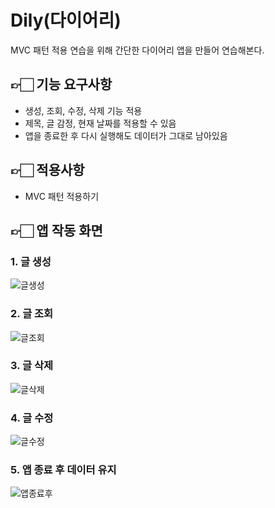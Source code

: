 # Dily(다이어리)
MVC 패턴 적용 연습을 위해 간단한 다이어리 앱을 만들어 연습해본다.

## 👉🏻 기능 요구사항
- 생성, 조회, 수정, 삭제 기능 적용
- 제목, 글 감정, 현재 날짜를 적용할 수 있음
- 앱을 종료한 후 다시 실행해도 데이터가 그대로 남아있음
   
## 👉🏻 적용사항
- MVC 패턴 적용하기

## 👉🏻 앱 작동 화면
### 1. 글 생성

![글생성](https://user-images.githubusercontent.com/76806444/174823901-b519a65a-93bf-411c-8650-2baa81d2e37a.gif)

### 2. 글 조회
![글조회](https://user-images.githubusercontent.com/76806444/174824115-7ff8a6bd-9899-45fa-8b0e-5e6e01d1d8d7.gif)

### 3. 글 삭제
![글삭제](https://user-images.githubusercontent.com/76806444/174824158-609bf0fd-0645-4f6e-9bf0-a0ab01b91cb0.gif)

### 4. 글 수정
![글수정](https://user-images.githubusercontent.com/76806444/174824214-0119bfc7-f6d2-4d4a-be62-a4e134cbbd8f.gif)

### 5. 앱 종료 후 데이터 유지
![앱종료후](https://user-images.githubusercontent.com/76806444/174824293-41ddbad1-d7d0-4e06-9a28-650b808340a6.gif)

